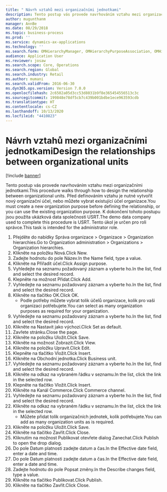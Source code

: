 ```yaml
---
title: " Návrh vztahů mezi organizačními jednotkami"
description: Tento postup vás provede navrhováním vztahu mezi organizačními jednotkami.
author: mugunthanm
manager: AnnBe
ms.date: 08/29/2018
ms.topic: business-process
ms.prod: ''
ms.service: dynamics-ax-applications
ms.technology: ''
ms.search.form: OMHierarchyManager, OMHierarchyPurposeAssociation, OMHierarchySelection, HierarchyDesigner, OMNodeSelection,  HierarchyPublishAndCloseForm
audience: Application User
ms.reviewer: josaw
ms.search.scope: Core, Operations
ms.search.region: Global
ms.search.industry: Retail
ms.author: mumani
ms.search.validFrom: 2016-06-30
ms.dyn365.ops.version: Version 7.0.0
ms.openlocfilehash: 2c6502a05d3cc53d8031b9f8e365454556513c3c
ms.sourcegitcommit: 199848e78df5cb7c439b001bdbe1ece963593cdb
ms.translationtype: HT
ms.contentlocale: cs-CZ
ms.lasthandoff: 10/13/2020
ms.locfileid: "4410823"
---
```

# <a name="design-the-relationships-between-organizational-units"></a><span data-ttu-id="7fae3-103"> Návrh vztahů mezi organizačními jednotkami</span><span class="sxs-lookup"><span data-stu-id="7fae3-103">Design the relationships between organizational units</span></span>

[!include [banner](../includes/banner.md)]

<span data-ttu-id="7fae3-104">Tento postup vás provede navrhováním vztahu mezi organizačními jednotkami.</span><span class="sxs-lookup"><span data-stu-id="7fae3-104">This procedure walks through how to design the relationship between organizational units.</span></span> <span data-ttu-id="7fae3-105">Před definováním vztahu je nutné vytvořit nový organizační účel, nebo můžete vybrat existující účel organizace.</span><span class="sxs-lookup"><span data-stu-id="7fae3-105">You must create a new organization purpose before defining the relationship, or you can use the existing organization purpose.</span></span> <span data-ttu-id="7fae3-106">K dokončení tohoto postupu jsou použita ukázková data společnosti USRT.</span><span class="sxs-lookup"><span data-stu-id="7fae3-106">The demo data company used to complete this procedure is USRT.</span></span> <span data-ttu-id="7fae3-107">Tento úkol je určen pro roli správce.</span><span class="sxs-lookup"><span data-stu-id="7fae3-107">This task is intended for the administrator role.</span></span>

1. <span data-ttu-id="7fae3-108">Přejděte do nabídky Správa organizace > Organizace > Organization hierarchies.</span><span class="sxs-lookup"><span data-stu-id="7fae3-108">Go to Organization administration > Organizations > Organization hierarchies.</span></span>
2. <span data-ttu-id="7fae3-109">Klikněte na položku Nová.</span><span class="sxs-lookup"><span data-stu-id="7fae3-109">Click New.</span></span>
3. <span data-ttu-id="7fae3-110">Zadejte hodnotu do pole Název.</span><span class="sxs-lookup"><span data-stu-id="7fae3-110">In the Name field, type a value.</span></span>
4. <span data-ttu-id="7fae3-111">Klikněte na Přiřadit účel.</span><span class="sxs-lookup"><span data-stu-id="7fae3-111">Click Assign purpose.</span></span>
5. <span data-ttu-id="7fae3-112">Vyhledejte na seznamu požadovaný záznam a vyberte ho.</span><span class="sxs-lookup"><span data-stu-id="7fae3-112">In the list, find and select the desired record.</span></span>
6. <span data-ttu-id="7fae3-113">Klepněte na možnost Přidat.</span><span class="sxs-lookup"><span data-stu-id="7fae3-113">Click Add.</span></span>
7. <span data-ttu-id="7fae3-114">Vyhledejte na seznamu požadovaný záznam a vyberte ho.</span><span class="sxs-lookup"><span data-stu-id="7fae3-114">In the list, find and select the desired record.</span></span>
8. <span data-ttu-id="7fae3-115">Klikněte na tlačítko OK.</span><span class="sxs-lookup"><span data-stu-id="7fae3-115">Click OK.</span></span>
    * <span data-ttu-id="7fae3-116">Podle potřeby můžete vybrat tolik účelů organizace, kolik pro vaši organizaci potřebujete.</span><span class="sxs-lookup"><span data-stu-id="7fae3-116">You can select as many organization purposes as required for your organization.</span></span>  
9. <span data-ttu-id="7fae3-117">Vyhledejte na seznamu požadovaný záznam a vyberte ho.</span><span class="sxs-lookup"><span data-stu-id="7fae3-117">In the list, find and select the desired record.</span></span>
10. <span data-ttu-id="7fae3-118">Klikněte na Nastavit jako výchozí.</span><span class="sxs-lookup"><span data-stu-id="7fae3-118">Click Set as default.</span></span>
11. <span data-ttu-id="7fae3-119">Zavřete stránku.</span><span class="sxs-lookup"><span data-stu-id="7fae3-119">Close the page.</span></span>
12. <span data-ttu-id="7fae3-120">Klikněte na položku Uložit.</span><span class="sxs-lookup"><span data-stu-id="7fae3-120">Click Save.</span></span>
13. <span data-ttu-id="7fae3-121">Klikněte na možnost Zobrazit.</span><span class="sxs-lookup"><span data-stu-id="7fae3-121">Click View.</span></span>
14. <span data-ttu-id="7fae3-122">Klikněte na položku Upravit.</span><span class="sxs-lookup"><span data-stu-id="7fae3-122">Click Edit.</span></span>
15. <span data-ttu-id="7fae3-123">Klepněte na tlačítko Vložit.</span><span class="sxs-lookup"><span data-stu-id="7fae3-123">Click Insert.</span></span>
16. <span data-ttu-id="7fae3-124">Klikněte na Obchodní jednotka.</span><span class="sxs-lookup"><span data-stu-id="7fae3-124">Click Business unit.</span></span>
17. <span data-ttu-id="7fae3-125">Vyhledejte na seznamu požadovaný záznam a vyberte ho.</span><span class="sxs-lookup"><span data-stu-id="7fae3-125">In the list, find and select the desired record.</span></span>
18. <span data-ttu-id="7fae3-126">Klikněte na odkaz na vybraném řádku v seznamu.</span><span class="sxs-lookup"><span data-stu-id="7fae3-126">In the list, click the link in the selected row.</span></span>
19. <span data-ttu-id="7fae3-127">Klepněte na tlačítko Vložit.</span><span class="sxs-lookup"><span data-stu-id="7fae3-127">Click Insert.</span></span>
20. <span data-ttu-id="7fae3-128">Klikněte na Kanál Commerce.</span><span class="sxs-lookup"><span data-stu-id="7fae3-128">Click Commerce channel.</span></span>
21. <span data-ttu-id="7fae3-129">Vyhledejte na seznamu požadovaný záznam a vyberte ho.</span><span class="sxs-lookup"><span data-stu-id="7fae3-129">In the list, find and select the desired record.</span></span>
22. <span data-ttu-id="7fae3-130">Klikněte na odkaz na vybraném řádku v seznamu.</span><span class="sxs-lookup"><span data-stu-id="7fae3-130">In the list, click the link in the selected row.</span></span>
    * <span data-ttu-id="7fae3-131">Můžete přidat tolik organizačních jednotek, kolik potřebujete.</span><span class="sxs-lookup"><span data-stu-id="7fae3-131">You can add as many organization units as is required.</span></span>  
23. <span data-ttu-id="7fae3-132">Klikněte na položku Uložit.</span><span class="sxs-lookup"><span data-stu-id="7fae3-132">Click Save.</span></span>
24. <span data-ttu-id="7fae3-133">Klikněte na tlačítko Zavřít.</span><span class="sxs-lookup"><span data-stu-id="7fae3-133">Click Close.</span></span>
25. <span data-ttu-id="7fae3-134">Kliknutím na možnost Publikovat otevřete dialog Zanechat.</span><span class="sxs-lookup"><span data-stu-id="7fae3-134">Click Publish to open the drop dialog.</span></span>
26. <span data-ttu-id="7fae3-135">Do pole Datum platnosti zadejte datum a čas.</span><span class="sxs-lookup"><span data-stu-id="7fae3-135">In the Effective date field, enter a date and time.</span></span>
27. <span data-ttu-id="7fae3-136">Do pole Datum platnosti zadejte datum a čas.</span><span class="sxs-lookup"><span data-stu-id="7fae3-136">In the Effective date field, enter a date and time.</span></span>
28. <span data-ttu-id="7fae3-137">Zadejte hodnotu do pole Popsat změny.</span><span class="sxs-lookup"><span data-stu-id="7fae3-137">In the Describe changes field, type a value.</span></span>
29. <span data-ttu-id="7fae3-138">Klikněte na tlačítko Publikovat.</span><span class="sxs-lookup"><span data-stu-id="7fae3-138">Click Publish.</span></span>
30. <span data-ttu-id="7fae3-139">Klikněte na tlačítko Zavřít.</span><span class="sxs-lookup"><span data-stu-id="7fae3-139">Click Close.</span></span>

